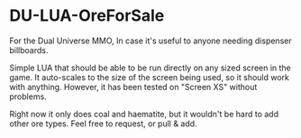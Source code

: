# DU-LUA-OreForSale

For the Dual Universe MMO, In case it's useful to anyone needing dispenser billboards.

Simple LUA that should be able to be run directly on any sized screen in the game.  It auto-scales to the size of the screen being used, so it should work with anything. However, it has been tested on "Screen XS" without problems.

Right now it only does coal and haematite, but it wouldn't be hard to add other ore types.  Feel free to request, or pull & add.
